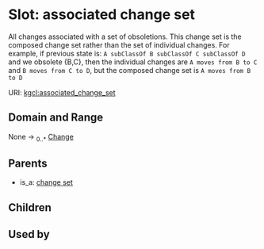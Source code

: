 
# Slot: associated change set


All changes associated with a set of obsoletions. This change set is the composed change set rather than the set of individual changes. For example, if previous state is:
  `A subClassOf B subClassOf C subClassOf D`
and we obsolete {B,C}, then the individual changes are `A moves from B to C` and `B moves from C to D`, but the composed change set is `A moves from B to D`

URI: [kgcl:associated_change_set](http://w3id.org/kgcl_schema/associated_change_set)


## Domain and Range

None &#8594;  <sub>0..\*</sub> [Change](Change.md)

## Parents

 *  is_a: [change set](change_set.md)

## Children


## Used by

